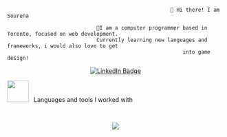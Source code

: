                                                                  
                                                       
                                                         👋 Hi there! I am Sourena

                                 👀I am a computer programmer based in Toronto, focused on web development. 
                                 Currently learning new languages and frameworks, i would also love to get 
                                                             into game design!
                                                           
<div id="badges" align="center">
  <a href="http://www.linkedin.com/in/sourena-moradi">
    <img src="https://img.shields.io/badge/LinkedIn-blue?style=for-the-badge&logo=linkedin&logoColor=white" alt="LinkedIn Badge"/>
  </a>
</div>  
  
  <img src="https://media.giphy.com/media/WUlplcMpOCEmTGBtBW/giphy.gif" width="50"> &nbsp; Languages and tools I worked with 
  
  <br>
  
 
<p align="center">
  <a href="https://skillicons.dev">
    <img src="https://skillicons.dev/icons?i=js,html,css,c,cpp,java,react,angular,bootstrap,nodejs,jquery,git,bash,mongodb,vscode" />
  </a>
</p>

